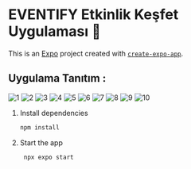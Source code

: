 # EVENTIFY Etkinlik Keşfet Uygulaması 📍

This is an [Expo](https://expo.dev) project created with [`create-expo-app`](https://www.npmjs.com/package/create-expo-app).

## Uygulama Tanıtım :

![1](https://github.com/user-attachments/assets/273d2387-32ff-408c-a4a5-dc24cd3b0cb6)
![2](https://github.com/user-attachments/assets/71251613-5408-4c0f-90a8-500e5cd381a9)
![3](https://github.com/user-attachments/assets/cd6efba9-0bcc-4a1c-abf4-287c048ece33)
![4](https://github.com/user-attachments/assets/646165be-ae79-4212-ac22-db75e48308c1)
![5](https://github.com/user-attachments/assets/8ca1f1c9-9fcd-4be3-8990-4960567a87bf)
![6](https://github.com/user-attachments/assets/9aea4ed3-091b-4875-aa97-600b9e23c356)
![7](https://github.com/user-attachments/assets/ae7a914d-e634-4378-ba55-efb41675a52b)
![8](https://github.com/user-attachments/assets/4859c689-33e5-41c5-925d-ad6cb2661b41)
![9](https://github.com/user-attachments/assets/54394b9e-20e1-431f-975f-a937610d6ec4)
![10](https://github.com/user-attachments/assets/1d7e74cf-009c-41be-89f1-1196735011d9)

1. Install dependencies

   ```bash
   npm install
   ```

2. Start the app
   ```bash
    npx expo start
   ```


